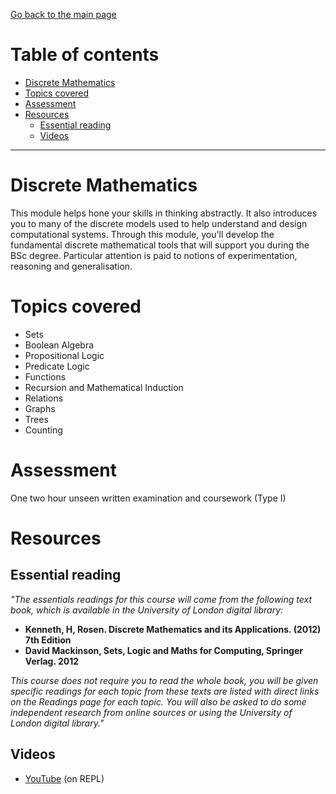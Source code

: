 [Go back to the main page](https://github.com/world-class/REPL)

# Table of contents
<!-- vim-markdown-toc GFM -->

* [Discrete Mathematics](#discrete-mathematics)
* [Topics covered](#topics-covered)
* [Assessment](#assessment)
* [Resources](#resources)
    * [Essential reading](#essential-reading)
    * [Videos](#videos)

<!-- vim-markdown-toc -->

---

# Discrete Mathematics

This module helps hone your skills in thinking abstractly. It also
introduces you to many of the discrete models used to help understand
and design computational systems. Through this module, you'll develop
the fundamental discrete mathematical tools that will support you during
the BSc degree. Particular attention is paid to notions of
experimentation, reasoning and generalisation.

# Topics covered

- Sets
- Boolean Algebra
- Propositional Logic
- Predicate Logic
- Functions
- Recursion and Mathematical Induction
- Relations
- Graphs
- Trees
- Counting

# Assessment

One two hour unseen written examination and coursework (Type I)

# Resources
## Essential reading
_"The essentials readings for this course will come from the following text book, which is  available in the University of London digital library:_

- **Kenneth, H, Rosen. Discrete Mathematics and its Applications. (2012) 7th Edition**
- **David Mackinson, Sets, Logic and Maths for Computing, Springer Verlag. 2012**

_This course does not require you to read the whole book, you will be given specific  readings for each topic from these texts are listed with direct links on the Readings page  for each topic. You will also be asked to do some independent research from online sources or using the University of London digital library."_

## Videos
- [YouTube](https://github.com/world-class/REPL/tree/master/youtube#discrete-mathematics) (on REPL)
